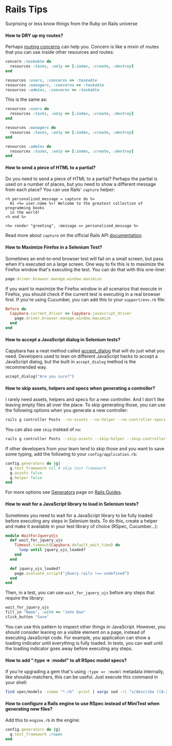 # Rails Tips

Surprising or less know things from the Ruby on Rails universe

#### How to DRY up my routes?

Perhaps [routing concerns](http://guides.rubyonrails.org/routing.html#routing-concerns)
can help you. Concern is like a mixin of routes that you can use inside other
resources and routes:

```ruby
concern :taskable do
  resources :tasks, :only => [:index, :create, :destroy]
end

resources :users, :concerns => :taskable
resources :managers, :concerns => :taskable
resources :admins, :concerns => :taskable
```

This is the same as:

```ruby
resources :users do
  resources :tasks, :only => [:index, :create, :destroy]
end

resources :managers do
  resources :tasks, :only => [:index, :create, :destroy]
end

resources :admins do
  resources :tasks, :only => [:index, :create, :destroy]
end

```

#### How to send a piece of HTML to a partial?

Do you need to send a piece of HTML to a partial? Perhaps the partial is used
on a number of places, but you need to show a different message from each place?
You can use Rails' `capture` helper:

```erb
<% personalized_message = capture do %>
  Hi <%= user.name %>! Welcome to the greatest collection of programming books
  in the world!
<% end %>

<%= render "greeting", :message => personalized_message %>
```

Read more about `capture` on the official Rails API
[documentation](http://api.rubyonrails.org/classes/ActionView/Helpers/CaptureHelper.html#method-i-capture).

#### How to Maximize Firefox in a Selenium Test?

Sometimes an end-to-end browser test will fail on a small screen, but pass when
it's executed on a large screen. One way to fix this is to maximize the Firefox
window that's executing the test. You can do that with this one-liner:

```ruby
page.driver.browser.manage.window.maximize
```

If you want to maximize the Firefox window in all scenarios that execute in Firefox,
you should check if the current test is executing in a real browser first. If you're
using Cucumber, you can add this to your `support/env.rb` file:

```ruby
Before do
  Capybara.current_driver == Capybara.javascript_driver
    page.driver.browser.manage.window.maximize
  end
end
```

#### How to accept a JavaScript dialog in Selenium tests?

Capybara has a neat method called
[accept_dialog](http://www.rubydoc.info/github/jnicklas/capybara/master/Capybara%2FSession%3Aaccept_alert)
that will do just what you need. Developers used to lean on different JavaScript
hacks to accept a JavaScript dialog, but the built in `accept_dialog` method is
the recommended way.

```ruby
accept_dialog("Are you sure?")
```

#### How to skip assets, helpers and specs when generating a controller?

I rarely need assets, helpers and specs for a new controller. And I don't like
leaving empty files all over the place. To skip generating those, you can use
the following options when you generate a new controller:

```bash
rails g controller Posts --no-assets --no-helper --no-controller-specs
```

You can also use `skip` instead of `no`:

```bash
rails g controller Posts --skip-assets --skip-helper --skip-controller-specs
```

If other developers from your team tend to skip those and you want to save some
typing, add the following to your `config/application.rb`:

```ruby
config.generators do |g|
  g.test_framework nil # skip test framework
  g.assets false
  g.helper false
end
```

For more options see [Generators](http://guides.rubyonrails.org/generators.html)
page on [Rails Guides](http://guides.rubyonrails.org/index.html).

#### How to wait for a JavaScript library to load in Selenium tests?

Sometimes you need to wait for a JavaScript library to be fully loaded before
executing any steps in Selenium tests. To do this, create a helper and make it
available in your test library of choice (RSpec, Cucumber...):

```ruby
module WaitForJqueryUjs
  def wait_for_jquery_ujs
    Timeout.timeout(Capybara.default_wait_time) do
      loop until jquery_ujs_loaded?
    end
  end

  def jquery_ujs_loaded?
    page.evaluate_script("jQuery.rails !== undefined")
  end
end
```

Then, in a test, you can use `wait_for_jquery_ujs` before any steps that require
the library:

```ruby
wait_for_jquery_ujs
fill_in "Name", :with => "John Doe"
click_button "Save"
```

You can use this pattern to inspect other things in JavaScript. However, you
should consider leaning on a visible element on a page, instead of executing
JavaScript code. For example, you application can show a loading indicator
until everything is fully loaded. In tests, you can wait until the loading
indicator goes away before executing any steps.

#### How to add ":type => :model" to all RSpec model specs?

If you're upgrading a gem that's using `:type => :model` metadata internally,
like shoulda-matchers, this can be useful. Just execute this command in your
shell:

```bash
find spec/models -iname "*.rb" -print | xargs sed -ri "s/describe ([A-Z].*) do/describe \1, :type => :model do/g"
```

#### How to configure a Rails engine to use RSpec instead of MiniTest when generating new files?

Add this to `engine.rb` in the engine:

```ruby
config.generators do |g|
  g.test_framework :rspec
end
```
